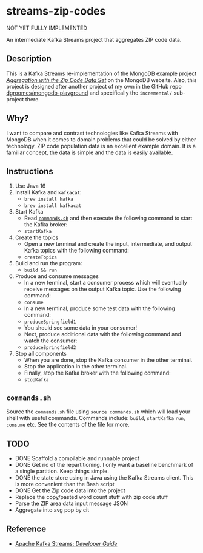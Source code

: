 # streams-zip-codes

NOT YET FULLY IMPLEMENTED

An intermediate Kafka Streams project that aggregates ZIP code data.

## Description

This is a Kafka Streams re-implementation of the MongoDB example project [*Aggregation with the Zip Code Data Set*](https://docs.mongodb.com/manual/tutorial/aggregation-zip-code-data-set/)
on the MongoDB website. Also, this project is designed after another project of my own in the GitHub repo [dgroomes/mongodb-playground](https://github.com/dgroomes/mongodb-playground/tree/main/incremental)
and specifically the `incremental/` sub-project there.

## Why?

I want to compare and contrast technologies like Kafka Streams with MongoDB when it comes to domain problems that could be
solved by either technology. ZIP code population data is an excellent example domain. It is a familiar concept, the data
is simple and the data is easily available.

## Instructions

1. Use Java 16
1. Install Kafka and `kafkacat`:
    * `brew install kafka`
    * `brew install kafkacat` 
1. Start Kafka
    *  Read [`commands.sh`](#commandssh) and then execute the following command to start the Kafka broker:
    * `startKafka`
1. Create the topics
    * Open a new terminal and create the input, intermediate, and output Kafka topics with the following command:
    * `createTopics`
1. Build and run the program:
    * `build && run`
1. Produce and consume messages
   * In a new terminal, start a consumer process which will eventually receive messages on the output Kafka topic. Use
     the following command:
   * `consume`
   * In a new terminal, produce some test data with the following command:
   * `produceSpringfield1`
   * You should see some data in your consumer!
   * Next, produce additional data with the following command and watch the consumer:
   * `produceSpringfield2`
1. Stop all components
    * When you are done, stop the Kafka consumer in the other terminal.
    * Stop the application in the other terminal.
    * Finally, stop the Kafka broker with the following command:
    * `stopKafka`

## `commands.sh`

Source the `commands.sh` file using `source commands.sh` which will load your shell with useful
commands. Commands include: `build`, `startKafka` `run`, `consume` etc. See the contents of the file for more.

## TODO

* DONE Scaffold a compilable and runnable project
* DONE Get rid of the repartitioning. I only want a baseline benchmark of a single partition. Keep things simple.
* DONE the state store using in Java using the Kafka Streams client. This is more convenient than the Bash script
* DONE Get the Zip code data into the project
* Replace the copy/pasted word count stuff with zip code stuff
* Parse the ZIP area data input message JSON
* Aggregate into avg pop by cit

## Reference

* [Apache Kafka Streams: *Developer Guide*](https://kafka.apache.org/28/documentation/streams/developer-guide/)
